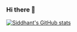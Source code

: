 ### Hi there 👋
[![Siddhant's GitHub stats](https://github-readme-stats.vercel.app/api?username=SiddhantDugar)](https://github.com/SiddhantDugar/github-readme-stats)
<!--
**SiddhantDugar/SiddhantDugar** is a ✨ _special_ ✨ repository because its `README.md` (this file) appears on your GitHub profile.

Here are some ideas to get you started:

- 🔭 I’m currently working on ...
- 🌱 I’m currently learning ...
- 👯 I’m looking to collaborate on ...
- 🤔 I’m looking for help with ...
- 💬 Ask me about ...
- 📫 How to reach me: ...
- 😄 Pronouns: ...
- ⚡ Fun fact: ...
-->
